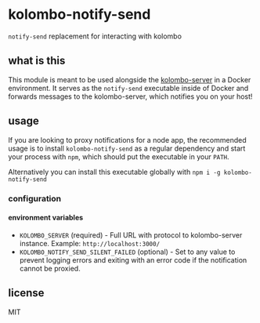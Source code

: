 # kolombo-notify-send

`notify-send` replacement for interacting with kolombo

## what is this

This module is meant to be used alongside the [kolombo-server](https://github.com/jarofghosts/kolombo)
in a Docker environment. It serves as the `notify-send` executable inside of Docker and forwards messages
to the kolombo-server, which notifies you on your host!

## usage

If you are looking to proxy notifications for a node app, the recommended usage is to install `kolombo-notify-send`
as a regular dependency and start your process with `npm`, which should put the executable in your `PATH`.

Alternatively you can install this executable globally with `npm i -g kolombo-notify-send`

### configuration

#### environment variables

- `KOLOMBO_SERVER` (required) - Full URL with protocol to kolombo-server instance. Example: `http://localhost:3000/`
- `KOLOMBO_NOTIFY_SEND_SILENT_FAILED` (optional) - Set to any value to prevent logging errors and exiting with an
  error code if the notification cannot be proxied.

## license

MIT
